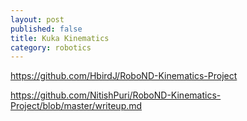 ```yaml
---
layout: post
published: false
title: Kuka Kinematics
category: robotics
---
```



https://github.com/HbirdJ/RoboND-Kinematics-Project

https://github.com/NitishPuri/RoboND-Kinematics-Project/blob/master/writeup.md